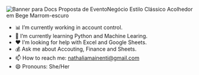 ![Banner para Docs Proposta de EventoNegócio Estilo Clássico Acolhedor em Bege Marrom-escuro](https://github.com/user-attachments/assets/50409e4a-74a9-404b-acd5-d601f4646700)


- 📊 I’m currently working in account control.
- 🐍 I’m currently learning Python and Machine Learing.
- ❤️ I’m looking for help with Excel and Google Sheets.
- 💰 Ask me about Accouting, Finance and Sheets.
- 📫 How to reach me: nathaliamainenti@gmail.com
- 😄 Pronouns: She/Her
